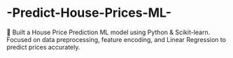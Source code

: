 # -Predict-House-Prices-ML-
🏡 Built a House Price Prediction ML model using Python &amp; Scikit-learn. Focused on data preprocessing, feature encoding, and Linear Regression to predict prices accurately.
